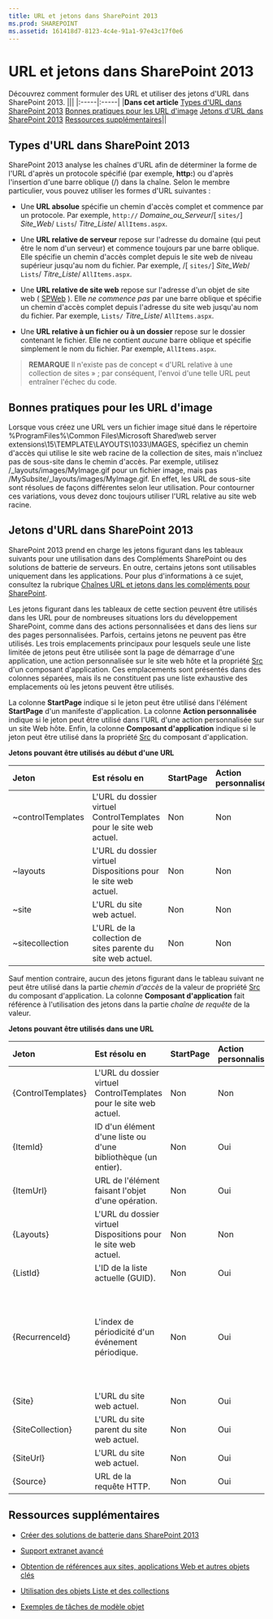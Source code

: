 ```yaml
---
title: URL et jetons dans SharePoint 2013
ms.prod: SHAREPOINT
ms.assetid: 161418d7-8123-4c4e-91a1-97e43c17f0e6
---
```




# URL et jetons dans SharePoint 2013
Découvrez comment formuler des URL et utiliser des jetons d'URL dans SharePoint 2013.
|||
|:-----|:-----|
|**Dans cet article**          [Types d'URL dans SharePoint 2013](#TypesOfURLs)           [Bonnes pratiques pour les URL d'image](#GoodPracticeImageURL)           [Jetons d'URL dans SharePoint 2013](#URLtokens)           [Ressources supplémentaires](#SP15URLS_addlresources)||
   

## Types d'URL dans SharePoint 2013
<a name="TypesOfURLs"> </a>

SharePoint 2013 analyse les chaînes d'URL afin de déterminer la forme de l'URL d'après un protocole spécifié (par exemple, **http:**) ou d'après l'insertion d'une barre oblique (/) dans la chaîne. Selon le membre particulier, vous pouvez utiliser les formes d'URL suivantes :
  
    
    

- Une **URL absolue** spécifie un chemin d'accès complet et commence par un protocole. Par exemple, `http://` _Domaine_ou_Serveur_/[ `sites/`] _Site_Web_/ `Lists`/ _Titre_Liste_/ `AllItems.aspx`.
    
  
- Une **URL relative de serveur** repose sur l'adresse du domaine (qui peut être le nom d'un serveur) et commence toujours par une barre oblique. Elle spécifie un chemin d'accès complet depuis le site web de niveau supérieur jusqu'au nom du fichier. Par exemple, /[ `sites/`] _Site_Web_/ `Lists`/ _Titre_Liste_/ `AllItems.aspx`. 
    
  
- Une **URL relative de site web** repose sur l'adresse d'un objet de site web ( [SPWeb](https://msdn.microsoft.com/library/Microsoft.SharePoint.SPWeb.aspx) ). Elle _ne commence pas_ par une barre oblique et spécifie un chemin d'accès complet depuis l'adresse du site web jusqu'au nom du fichier. Par exemple, `Lists/` _Titre_Liste_/ `AllItems.aspx`.
    
  
- Une **URL relative à un fichier ou à un dossier** repose sur le dossier contenant le fichier. Elle ne contient _aucune_ barre oblique et spécifie simplement le nom du fichier. Par exemple, `AllItems.aspx`.
    
  

> **REMARQUE**
> Il n'existe pas de concept « d'URL relative à une collection de sites » ; par conséquent, l'envoi d'une telle URL peut entraîner l'échec du code. 
  
    
    


## Bonnes pratiques pour les URL d'image
<a name="GoodPracticeImageURL"> </a>

Lorsque vous créez une URL vers un fichier image situé dans le répertoire %ProgramFiles%\\Common Files\\Microsoft Shared\\web server extensions\\15\\TEMPLATE\\LAYOUTS\\1033\\IMAGES, spécifiez un chemin d'accès qui utilise le site web racine de la collection de sites, mais n'incluez pas de sous-site dans le chemin d'accès. Par exemple, utilisez /_layouts/images/MyImage.gif pour un fichier image, mais pas /MySubsite/_layouts/images/MyImage.gif. En effet, les URL de sous-site sont résolues de façons différentes selon leur utilisation. Pour contourner ces variations, vous devez donc toujours utiliser l'URL relative au site web racine.
  
    
    

## Jetons d'URL dans SharePoint 2013
<a name="URLtokens"> </a>

SharePoint 2013 prend en charge les jetons figurant dans les tableaux suivants pour une utilisation dans des Compléments SharePoint ou des solutions de batterie de serveurs. En outre, certains jetons sont utilisables uniquement dans les applications. Pour plus d'informations à ce sujet, consultez la rubrique  [Chaînes URL et jetons dans les compléments pour SharePoint](http://msdn.microsoft.com/library/800ec8cd-a448-46bc-b41e-d4030eeb4048%28Office.15%29.aspx).
  
    
    
Les jetons figurant dans les tableaux de cette section peuvent être utilisés dans les URL pour de nombreuses situations lors du développement SharePoint, comme dans des actions personnalisées et dans des liens sur des pages personnalisées. Parfois, certains jetons ne peuvent pas être utilisés. Les trois emplacements principaux pour lesquels seule une liste limitée de jetons peut être utilisée sont la page de démarrage d'une application, une action personnalisée sur le site web hôte et la propriété  [Src](https://msdn.microsoft.com/library/Microsoft.SharePoint.WebControls.SPAppIFrame.Src.aspx) d'un composant d'application. Ces emplacements sont présentés dans des colonnes séparées, mais ils ne constituent pas une liste exhaustive des emplacements où les jetons peuvent être utilisés.
  
    
    
La colonne **StartPage** indique si le jeton peut être utilisé dans l'élément **StartPage** d'un manifeste d'application. La colonne **Action personnalisée** indique si le jeton peut être utilisé dans l'URL d'une action personnalisée sur un site Web hôte. Enfin, la colonne **Composant d'application** indique si le jeton peut être utilisé dans la propriété [Src](https://msdn.microsoft.com/library/Microsoft.SharePoint.WebControls.SPAppIFrame.Src.aspx) du composant d'application.
  
    
    

**Jetons pouvant être utilisés au début d'une URL**


|**Jeton**|**Est résolu en**|**StartPage**|**Action personnalisée**|**Composant d'application**|**Notes**|
|:-----|:-----|:-----|:-----|:-----|:-----|
|~controlTemplates  <br/> |L'URL du dossier virtuel ControlTemplates pour le site web actuel.  <br/> |Non  <br/> |Non  <br/> |Non  <br/> ||
|~layouts  <br/> |L'URL du dossier virtuel Dispositions pour le site web actuel.  <br/> |Non  <br/> |Non  <br/> |Non  <br/> ||
|~site  <br/> |L'URL du site web actuel.  <br/> |Non  <br/> |Non  <br/> |Oui  <br/> ||
|~sitecollection  <br/> |L'URL de la collection de sites parente du site web actuel.  <br/> |Non  <br/> |Non  <br/> |Oui  <br/> ||
   
Sauf mention contraire, aucun des jetons figurant dans le tableau suivant ne peut être utilisé dans la partie  *chemin d'accès*  de la valeur de propriété [Src](https://msdn.microsoft.com/library/Microsoft.SharePoint.WebControls.SPAppIFrame.Src.aspx) du composant d'application. La colonne **Composant d'application** fait référence à l'utilisation des jetons dans la partie *chaîne de requête*  de la valeur.
  
    
    

**Jetons pouvant être utilisés dans une URL**


|**Jeton**|**Est résolu en**|**StartPage**|**Action personnalisée**|**Composant d'application**|**Notes**|
|:-----|:-----|:-----|:-----|:-----|:-----|
|{ControlTemplates}  <br/> |L'URL du dossier virtuel ControlTemplates pour le site web actuel.  <br/> |Non  <br/> |Non  <br/> |Non  <br/> ||
|{ItemId}  <br/> |ID d'un élément d'une liste ou d'une bibliothèque (un entier).  <br/> |Non  <br/> |Oui  <br/> |Non  <br/> ||
|{ItemUrl}  <br/> |URL de l'élément faisant l'objet d'une opération.  <br/> |Non  <br/> |Oui  <br/> |Non  <br/> ||
|{Layouts}  <br/> |L'URL du dossier virtuel Dispositions pour le site web actuel.  <br/> |Non  <br/> |Non  <br/> |Non  <br/> ||
|{ListId}  <br/> |L'ID de la liste actuelle (GUID).  <br/> |Non  <br/> |Oui  <br/> |Non  <br/> ||
|{RecurrenceId}  <br/> |L'index de périodicité d'un événement périodique.  <br/> |Non  <br/> |Oui  <br/> |Non  <br/> |Ce jeton n'est pas pris en charge dans les menus contextuels des éléments de liste.  <br/> |
|{Site}  <br/> |L'URL du site web actuel.  <br/> |Non  <br/> |Oui  <br/> |Oui  <br/> ||
|{SiteCollection}  <br/> |L'URL du site parent du site web actuel.  <br/> |Non  <br/> |Oui  <br/> |Oui  <br/> ||
|{SiteUrl}  <br/> |L'URL du site web actuel.  <br/> |Non  <br/> |Oui  <br/> |Non  <br/> ||
|{Source}  <br/> |URL de la requête HTTP.  <br/> |Non  <br/> |Oui  <br/> |Non  <br/> ||
   

## Ressources supplémentaires
<a name="SP15URLS_addlresources"> </a>


-  [Créer des solutions de batterie dans SharePoint 2013](build-farm-solutions-in-sharepoint-2013.md)
    
  
-  [Support extranet avancé](http://msdn.microsoft.com/library/21d67796-23c5-4339-8f0e-124208d21ab2%28Office.15%29.aspx)
    
  
-  [Obtention de références aux sites, applications Web et autres objets clés](http://msdn.microsoft.com/library/8623ef1d-e3cc-426c-84a3-6379e0ae284f%28Office.15%29.aspx)
    
  
-  [Utilisation des objets Liste et des collections](http://msdn.microsoft.com/library/d4167b10-6f1e-49f1-8b22-16ce20012a27%28Office.15%29.aspx)
    
  
-  [Exemples de tâches de modèle objet](http://msdn.microsoft.com/library/94d6898d-6a0f-43a7-ad06-1b27ec6916ea%28Office.15%29.aspx)
    
  
